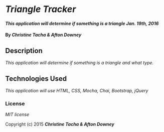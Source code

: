 # _Triangle Tracker_

#### _This application will determine if something is a triangle Jan. 19th, 2016_

#### By _**Christine Tacha & Afton Downey**_

## Description

_This application will determine if something is a triangle and what type._

## Technologies Used

_This application will use HTML, CSS, Mocha, Chai, Bootstrap, jQuery_

### License

*MIT license*

Copyright (c) 2015 **_Christine Tacha & Afton Downey_**
